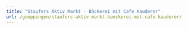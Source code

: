```yaml
---
title: "Staufers Aktiv Markt - Bäckerei mit Cafe Kauderer"
url: /goeppingen/staufers-aktiv-markt-baeckerei-mit-cafe-kauderer/
---
```

